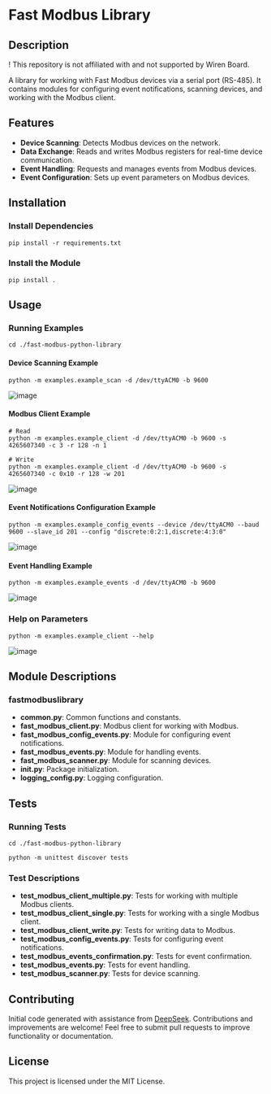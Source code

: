 # Fast Modbus Library

## Description
! This repository is not affiliated with and not supported by Wiren Board.

A library for working with Fast Modbus devices via a serial port (RS-485). It contains modules for configuring event notifications, scanning devices, and working with the Modbus client.

## Features
- **Device Scanning**: Detects Modbus devices on the network.
- **Data Exchange**: Reads and writes Modbus registers for real-time device communication.
- **Event Handling**: Requests and manages events from Modbus devices.
- **Event Configuration**: Sets up event parameters on Modbus devices.

## Installation

### Install Dependencies

```
pip install -r requirements.txt
```

### Install the Module

```
pip install .
```

## Usage

### Running Examples

```
cd ./fast-modbus-python-library
```
#### Device Scanning Example

```
python -m examples.example_scan -d /dev/ttyACM0 -b 9600
```
![image](https://github.com/user-attachments/assets/373503a4-6f26-424e-9704-50fe785c9fdf)


#### Modbus Client Example

```
# Read
python -m examples.example_client -d /dev/ttyACM0 -b 9600 -s 4265607340 -c 3 -r 128 -n 1

# Write
python -m examples.example_client -d /dev/ttyACM0 -b 9600 -s 4265607340 -c 0x10 -r 128 -w 201

```
![image](https://github.com/user-attachments/assets/11b5add6-54cc-43ea-a317-3e3f108940e8)

#### Event Notifications Configuration Example

```
python -m examples.example_config_events --device /dev/ttyACM0 --baud 9600 --slave_id 201 --config "discrete:0:2:1,discrete:4:3:0"
```
![image](https://github.com/user-attachments/assets/842f1ea5-6b72-446f-9310-d0d56a949d67)

#### Event Handling Example

```
python -m examples.example_events -d /dev/ttyACM0 -b 9600
```
![image](https://github.com/user-attachments/assets/671e598d-bffb-43ba-b73e-e3713c545651)


### Help on Parameters

```
python -m examples.example_client --help
```
![image](https://github.com/user-attachments/assets/6ca6ca34-e618-4862-9c51-79ab282f0f01)


## Module Descriptions

### fastmodbuslibrary

- **common.py**: Common functions and constants.
- **fast_modbus_client.py**: Modbus client for working with Modbus.
- **fast_modbus_config_events.py**: Module for configuring event notifications.
- **fast_modbus_events.py**: Module for handling events.
- **fast_modbus_scanner.py**: Module for scanning devices.
- **__init__.py**: Package initialization.
- **logging_config.py**: Logging configuration.

## Tests

### Running Tests
```
cd ./fast-modbus-python-library

python -m unittest discover tests
```

### Test Descriptions

- **test_modbus_client_multiple.py**: Tests for working with multiple Modbus clients.
- **test_modbus_client_single.py**: Tests for working with a single Modbus client.
- **test_modbus_client_write.py**: Tests for writing data to Modbus.
- **test_modbus_config_events.py**: Tests for configuring event notifications.
- **test_modbus_events_confirmation.py**: Tests for event confirmation.
- **test_modbus_events.py**: Tests for event handling.
- **test_modbus_scanner.py**: Tests for device scanning.


## Contributing

Initial code generated with assistance from [DeepSeek](https://chat.deepseek.com/). Contributions and improvements are welcome! Feel free to submit pull requests to improve functionality or documentation.

## License
This project is licensed under the MIT License.
